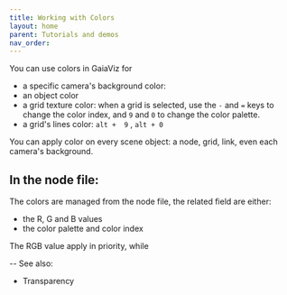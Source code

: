 ```yaml
---
title: Working with Colors
layout: home
parent: Tutorials and demos
nav_order:
---
```


You can use colors in GaiaViz for
- a specific camera's background color: 
- an object color
- a grid texture color: when a grid is selected, use the `-` and `=` keys to change the color index, and `9` and `0` to change the color palette.
- a grid's lines color: `alt +  9` , `alt + 0` 


You can apply color on every scene object: a node, grid, link, even each camera's background.

## In the node file:

The colors are managed from the node file, the related field are either:
- the R, G and B values
- the color palette and color index

The RGB value apply in priority, while 

--
See also:
- Transparency